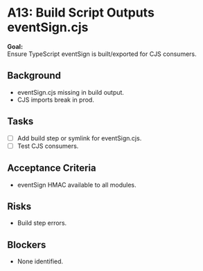 # A13: Build Script Outputs eventSign.cjs

**Goal:**  
Ensure TypeScript eventSign is built/exported for CJS consumers.

## Background
- eventSign.cjs missing in build output.
- CJS imports break in prod.

## Tasks
- [ ] Add build step or symlink for eventSign.cjs.
- [ ] Test CJS consumers.

## Acceptance Criteria
- eventSign HMAC available to all modules.

## Risks
- Build step errors.

## Blockers
- None identified.